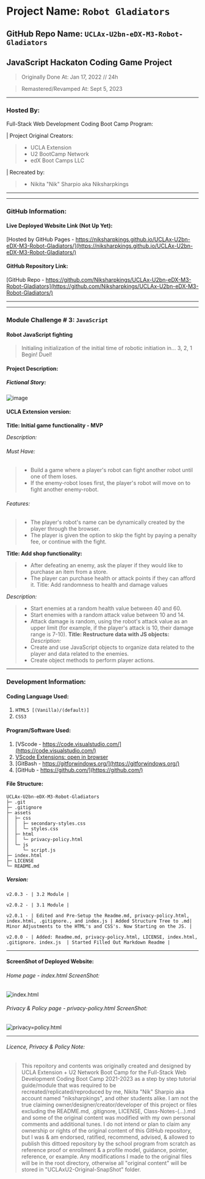 # Project Name: `Robot Gladiators`

## GitHub Repo Name: `UCLAx-U2bn-eDX-M3-Robot-Gladiators`

## JavaScript Hackaton Coding Game Project

> Originally Done At: Jan 17, 2022 // 24h

> Remastered/Revamped At: Sept 5, 2023

---

### Hosted By:

Full-Stack Web Development Coding Boot Camp Program:

| Project Original Creators:

> - UCLA Extension
> - U2 BootCamp Network
> - edX Boot Camps LLC

| Recreated by:

> - Nikita "Nik" Sharpio aka Niksharpkings

---

---

### GitHub Information:

#### Live Deployed Website Link (Not Up Yet):

[Hosted by GitHub Pages - https://niksharpkings.github.io/UCLAx-U2bn-eDX-M3-Robot-Gladiators/](https://niksharpkings.github.io/UCLAx-U2bn-eDX-M3-Robot-Gladiators/)

#### GitHub Repository Link:

[GitHub Repo - https://github.com/Niksharpkings/UCLAx-U2bn-eDX-M3-Robot-Gladiators](https://github.com/Niksharpkings/UCLAx-U2bn-eDX-M3-Robot-Gladiators/)

---

---

### Module Challenge # 3: `JavaScript`

#### Robot JavaScript fighting

> Initialing initialization of the initial time of robotic initiation in... 3, 2, 1 Begin! Duel!

#### Project Description:

##### *Fictional Story:*

![image](https://user-images.githubusercontent.com/67552318/149863492-656dc31e-a619-426f-99b0-7902616fa0a5.png)

#### UCLA Extension version:

**Title: Initial game functionality - MVP**

*Description:*

###### Must Have:

> - Build a game where a player's robot can fight another robot until one of them loses.
> - If the enemy-robot loses first, the player's robot will move on to fight another enemy-robot.

###### Features:

> - The player's robot's name can be dynamically created by the player through the browser.
> - The player is given the option to skip the fight by paying a penalty fee, or continue with the fight.

**Title: Add shop functionality:**

> - After defeating an enemy, ask the player if they would like to purchase an item from a store.
> - The player can purchase health or attack points if they can afford it.
>   Title: Add randomness to health and damage values

*Description:*

> - Start enemies at a random health value between 40 and 60.
> - Start enemies with a random attack value between 10 and 14.
> - Attack damage is random, using the robot's attack value as an upper limit (for example, if the player's attack is 10, their damage range is 7-10).
>   **Title: Restructure data with JS objects:**
>   *Description:*
> - Create and use JavaScript objects to organize data related to the player and data related to the enemies.
> - Create object methods to perform player actions.

---

### Development Information:

#### Coding Language Used:

1) `HTML5 [(Vanilla)/(default)] `
2) `CSS3`

#### Program/Software Used:

1) [VScode - https://code.visualstudio.com/](https://code.visualstudio.com/)
2) [VScode Extensions: open in browser](https://marketplace.visualstudio.com/items?itemName=techer.open-in-browser)
3) [GitBash - https://gitforwindows.org/](https://gitforwindows.org/)
4) [GitHub - https://github.com/](https://github.com/)

#### File Structure:

```
UCLAx-U2bn-eDX-M3-Robot-Gladiators
├─ .git
├─ .gitignore
├─ assets
│  ├─ css
│  │  ├─ secondary-styles.css
│  │  └─ styles.css
│  ├─ html
│  │  └─ privacy-policy.html
│  └─ js
│     └─ script.js
├─ index.html
├─ LICENSE
└─ README.md
```

##### Version:

`v2.0.3 - | 3.2 Module |`

`v2.0.2 - | 3.1 Module |`

`v2.0.1 - | Edited and Pre-Setup the Readme.md, privacy-policy.html, index.html, .gitignore., and index.js | Added Structure Tree to .md| Minor Adjustments to the HTML's and CSS's. Now Starting on the JS. |`

`v2.0.0 - | Added: Readme.md, privacy-policy.html, LICENSE, index.html, .gitignore. index.js  | Started Filled Out Markdown Readme |`

---

#### ScreenShot of Deployed Website:

###### Home page - index.html ScreenShot:

![index.html]()

###### Privacy & Policy page - privacy-policy.html ScreenShot:

![privacy=policy.html]()

---

###### Licence, Privacy & Policy Note:

> This repoitory and contents was originally created and designed by UCLA Extension + U2 Network Boot Camp for the Full-Stack Web Development Coding Boot Camp 2021-2023 as a step by step tutorial guide/module that was required to be recreated/replicated/reproduced by me, Nikita "Nik" Sharpio aka account named "niksharpkings", and other students alike. I am not the true claiming owner/designer/creator/developer of this project or files excluding the README.md, .gitignore, LICENSE, Class-Notes-(...).md and some of the original content was modified with my own personal comments and additional tunes. I do not intend or plan to claim any ownership or rights of the original content of this GitHub repository, but I was & am endorsed, ratified, recommend, advised, & allowed to publish this dittoed repository by the school program from scratch as reference proof or enrollment & a profile model, guidance, pointer, reference, or example.  Any modifications I made to the original files will be in the root directory, otherwise all "original content" will be stored in "UCLAxU2-Original-SnapShot" folder.


